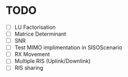 # TODO
- [ ] LU Factorisation
- [ ] Matrice Determinant
- [ ] SNR
- [ ] Test MIMO implimentation in SISOScenario
- [ ] RX Movement
- [ ] Multiple RIS (Uplink/Downlink)
- [ ] RIS sharing 
